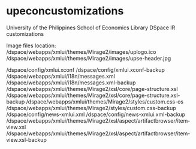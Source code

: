 # upeconcustomizations
University of the Philippines School of Economics Library DSpace IR customizations

Image files location:
/dspace/webapps/xmlui/themes/Mirage2/images/uplogo.ico
/dspace/webapps/xmlui/themes/Mirage2/images/upse-header.jpg

/dspace/config/xmlui.xconf /dspace/config/xmlui.xconf-backup
/dspace/webapps/xmlui/i18n/messages.xml /dspace/webapps/xmlui/i18n/messages.xml-backup
/dspace/webapps/xmlui/themes/Mirage2/xsl/core/page-structure.xsl /dspace/webapps/xmlui/themes/Mirage2/xsl/core/page-structure.xsl-backup
/dspace/webapps/xmlui/themes/Mirage2/styles/custom.css-os /dspace/webapps/xmlui/themes/Mirage2/styles/custom.css-backup
/dspace/config/news-xmlui.xml /dspace/config/news-xmlui.xml-backup
/dspace/webapps/xmlui/themes/Mirage2/xsl/aspect/artifactbrowser/item-view.xsl /dspace/webapps/xmlui/themes/Mirage2/xsl/aspect/artifactbrowser/item-view.xsl-backup
